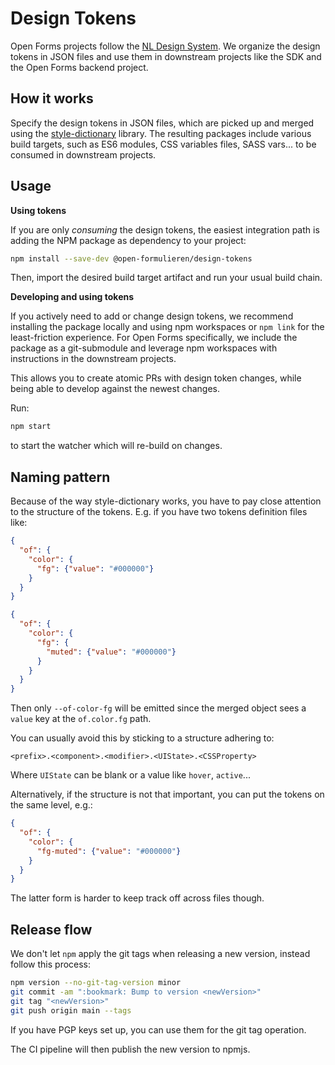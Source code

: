 # Design Tokens

Open Forms projects follow the [NL Design System](https://github.com/nl-design-system). We organize
the design tokens in JSON files and use them in downstream projects like the SDK and the Open Forms
backend project.

## How it works

Specify the design tokens in JSON files, which are picked up and merged using the
[style-dictionary](https://www.npmjs.com/package/style-dictionary) library. The resulting packages
include various build targets, such as ES6 modules, CSS variables files, SASS vars... to be consumed
in downstream projects.

## Usage

**Using tokens**

If you are only _consuming_ the design tokens, the easiest integration path is adding the NPM
package as dependency to your project:

```bash
npm install --save-dev @open-formulieren/design-tokens
```

Then, import the desired build target artifact and run your usual build chain.

**Developing and using tokens**

If you actively need to add or change design tokens, we recommend installing the package locally and
using npm workspaces or `npm link` for the least-friction experience. For Open Forms specifically,
we include the package as a git-submodule and leverage npm workspaces with instructions in the
downstream projects.

This allows you to create atomic PRs with design token changes, while being able to develop against
the newest changes.

Run:

```bash
npm start
```

to start the watcher which will re-build on changes.

## Naming pattern

Because of the way style-dictionary works, you have to pay close attention to the structure of the
tokens. E.g. if you have two tokens definition files like:

```json
{
  "of": {
    "color": {
      "fg": {"value": "#000000"}
    }
  }
}
```

```json
{
  "of": {
    "color": {
      "fg": {
        "muted": {"value": "#000000"}
      }
    }
  }
}
```

Then only `--of-color-fg` will be emitted since the merged object sees a `value` key at the
`of.color.fg` path.

You can usually avoid this by sticking to a structure adhering to:

```
<prefix>.<component>.<modifier>.<UIState>.<CSSProperty>
```

Where `UIState` can be blank or a value like `hover`, `active`...

Alternatively, if the structure is not that important, you can put the tokens on the same level,
e.g.:

```json
{
  "of": {
    "color": {
      "fg-muted": {"value": "#000000"}
    }
  }
}
```

The latter form is harder to keep track off across files though.

## Release flow

We don't let `npm` apply the git tags when releasing a new version, instead follow this process:

```bash
npm version --no-git-tag-version minor
git commit -am ":bookmark: Bump to version <newVersion>"
git tag "<newVersion>"
git push origin main --tags
```

If you have PGP keys set up, you can use them for the git tag operation.

The CI pipeline will then publish the new version to npmjs.
